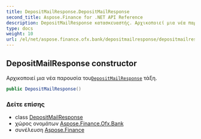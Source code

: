 ```yaml
---
title: DepositMailResponse.DepositMailResponse
second_title: Aspose.Finance for .NET API Reference
description: DepositMailResponse κατασκευαστής. Αρχικοποιεί μια νέα παρουσία τουDepositMailResponse τάξη.
type: docs
weight: 10
url: /el/net/aspose.finance.ofx.bank/depositmailresponse/depositmailresponse/
---
```

## DepositMailResponse constructor

Αρχικοποιεί μια νέα παρουσία του[`DepositMailResponse`](../) τάξη.

```csharp
public DepositMailResponse()
```

### Δείτε επίσης

* class [DepositMailResponse](../)
* χώρος ονομάτων [Aspose.Finance.Ofx.Bank](../../depositmailresponse/)
* συνέλευση [Aspose.Finance](../../../)



